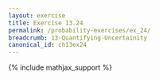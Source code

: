 ```yaml
---
layout: exercise
title: Exercise 13.24
permalink: /probability-exercises/ex_24/
breadcrumb: 13-Quantifying-Uncertainity
canonical_id: ch13ex24
---
```


{% include mathjax_support %}
